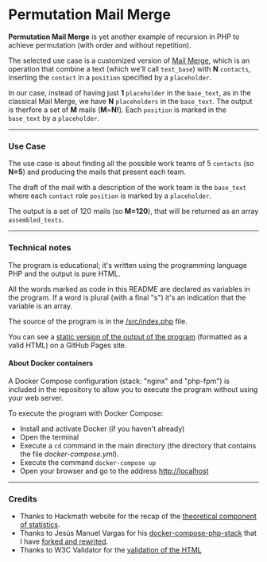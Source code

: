 # Permutation Mail Merge
**Permutation Mail Merge** is yet another example of recursion in PHP to achieve permutation (with order and without repetition).

The selected use case is a customized version of [Mail Merge](https://en.wikipedia.org/wiki/Mail_merge), which is an operation that combine a text (which we'll call `text_base`)
with **N** `contacts`, inserting the `contact` in a `position` specified by a `placeholder`.

In our case, instead of having just **1** `placeholder` in the `base_text`, as in the classical Mail Merge,
we have **N** `placeholders` in the `base_text`. 
The output is therfore a set of  **M** mails (**M**=**N!**). 
Each `position` is marked in the `base_text` by a `placeholder`.

***

### Use Case
The use case is about finding all the possible work teams of 5 `contacts` (so **N=5**) and producing the mails that present each team.

The draft of the mail with a description of the work team is the `base_text` where each `contact` role `position` is marked by a `placeholder`.

The output is a set of 120 mails (so **M=120**), that will be returned as an array `assembled_texts`.

***

### Technical notes
The program is educational; it's written using the programming language PHP and the output is pure HTML.

All the words marked as code in this README are declared as variables in the program.
If a word is plural (with a final "s") it's an indication that the variable is an array.

The source of the program is in the [/src/index.php](https://github.com/davidecristiani/permutation-mail-merge/blob/main/src/index.php) file.

You can see a [static version of the output of the program](https://davidecristiani.github.io/permutation-mail-merge/) (formatted as a valid HTML) on a GitHub Pages site.

#### About Docker containers
A Docker Compose configuration (stack: "nginx" and "php-fpm") is included in the repository
to allow you to execute the program without using your web server.

To execute the program with Docker Compose:

- Install and activate Docker (if you haven't already)
- Open the terminal
- Execute a `cd` command in the main directory (the directory that contains the file _docker-compose.yml_).
- Execute the command `docker-compose up`
- Open your browser and go to the address  [http://localhost](http://localhost)

***

### Credits
- Thanks to Hackmath website for the recap of the [theoretical component of statistics](https://www.hackmath.net/en/calculator/combinations-and-permutations?n=5&k=5&order=1&repeat=0).  
- Thanks to Jesús Manuel Vargas for his [docker-compose-php-stack](https://github.com/jmvargas/docker-compose-php-stack) that I have [forked and rewrited](https://github.com/davidecristiani/permutation-mail-merge/commit/adef51c5b43f3b90694bb351674e2d7a45bcfca5).
- Thanks to W3C Validator for the [validation of the HTML](https://validator.w3.org/nu/?doc=https%3A%2F%2Fdavidecristiani.github.io%2Fpermutation-mail-merge%2F)

